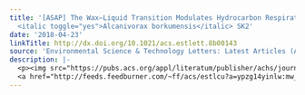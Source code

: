 ```yaml
---
title: '[ASAP] The Wax–Liquid Transition Modulates Hydrocarbon Respiration Rates in
  <italic toggle="yes">Alcanivorax borkumensis</italic> SK2'
date: '2018-04-23'
linkTitle: http://dx.doi.org/10.1021/acs.estlett.8b00143
source: 'Environmental Science & Technology Letters: Latest Articles (ACS Publications)'
description: |-
  <p><img src="https://pubs.acs.org/appl/literatum/publisher/achs/journals/content/estlcu/0/estlcu.ahead-of-print/acs.estlett.8b00143/20180424/images/medium/ez-2018-001435_0004.gif" alt="TOC Graphic"/></p><div><cite>Environmental Science & Technology Letters</cite></div><div>DOI: 10.1021/acs.estlett.8b00143</div><div class="feedflare">
  <a href="http://feeds.feedburner.com/~ff/acs/estlcu?a=ypzg14yinlw:mw_FY8nv8yc:yIl2AUoC8zA"><img src="http://feeds.feedburner.com/~ff/acs/estlcu?d=yIl2AUoC8zA" borde
---
```

